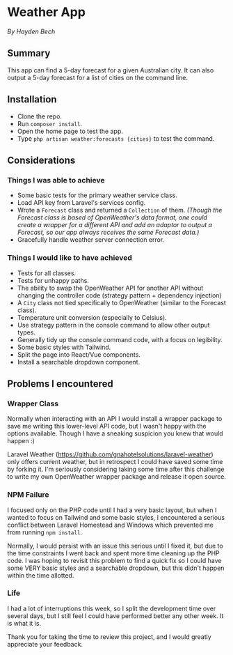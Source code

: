 # Weather App
_By Hayden Bech_

## Summary
This app can find a 5-day forecast for a given Australian city. It can also output a 5-day forecast for a list of cities on the command line.

## Installation
- Clone the repo.
- Run `composer install`.
- Open the home page to test the app. 
- Type `php artisan weather:forecasts {cities}` to test the command.

## Considerations

### Things I was able to achieve
- Some basic tests for the primary weather service class.
- Load API key from Laravel's services config.
- Wrote a `Forecast` class and returned a `Collection` of them. _(Though the Forecast class is based of OpenWeather's data format, one could create a wrapper for a different API and add an adaptor to output a Forecast, so our app always receives the same Forecast data.)_ 
- Gracefully handle weather server connection error.


### Things I would like to have achieved
- Tests for all classes.
- Tests for unhappy paths.
- The ability to swap the OpenWeather API for another API without changing the controller code (strategy pattern + dependency injection)
- A `City` class not tied specifically to OpenWeather (similar to the Forecast class).
- Temperature unit conversion (especially to Celsius).
- Use strategy pattern in the console command to allow other output types.
- Generally tidy up the console command code, with a focus on legibility.
- Some basic styles with Tailwind.
- Split the page into React/Vue components.
- Install a searchable dropdown component. 

## Problems I encountered
### Wrapper Class
Normally when interacting with an API I would install a wrapper package to save me writing this lower-level API code, but I wasn't happy with the options available. Though I have a sneaking suspicion you knew that would happen :)

Laravel Weather (https://github.com/gnahotelsolutions/laravel-weather) only offers current weather, but in retrospect I could have saved some time by forking it. I'm seriously considering taking some time after this challenge to write my own OpenWeather wrapper package and release it open source.

### NPM Failure
I focused only on the PHP code until I had a very basic layout, but when I wanted to focus on Tailwind and some basic styles, I encountered a serious conflict between Laravel Homestead and Windows which prevented me from running `npm install`. 

Normally, I would persist with an issue this serious until I fixed it, but due to the time constraints I went back and spent more time cleaning up the PHP code. I was hoping to revisit this problem to find a quick fix so I could have some VERY basic styles and a searchable dropdown, but this didn't happen within the time allotted.  

### Life
I had a lot of interruptions this week, so I split the development time over several days, but I still feel I could have performed better any other week. It is what it is. 

Thank you for taking the time to review this project, and I would greatly appreciate your feedback.

